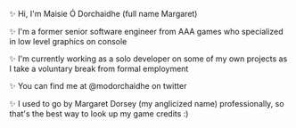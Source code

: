 ✨ Hi, I'm Maisie Ó Dorchaidhe (full name Margaret)

✨ I'm a former senior software engineer from AAA games who specialized in low level graphics on console

✨ I'm currently working as a solo developer on some of my own projects as I take a voluntary break from formal employment

✨ You can find me at @modorchaidhe on twitter

✨ I used to go by Margaret Dorsey (my anglicized name) professionally, so that's the best way to look up my game credits :)

<!---
modorchaidhe/modorchaidhe is a ✨ special ✨ repository because its `README.md` (this file) appears on your GitHub profile.
You can click the Preview link to take a look at your changes.
--->
